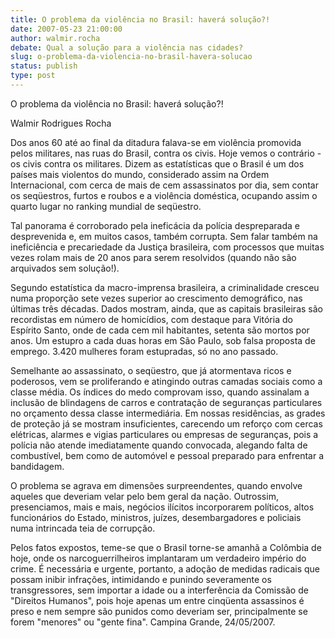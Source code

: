 ```yaml
---
title: O problema da violência no Brasil: haverá solução?!
date: 2007-05-23 21:00:00
author: walmir.rocha
debate: Qual a solução para a violência nas cidades?
slug: o-problema-da-violencia-no-brasil-havera-solucao
status: publish 
type: post
---
```


O problema da violência no Brasil: haverá solução?!  

  

Walmir Rodrigues Rocha  

  

Dos anos 60 até ao final da ditadura falava-se em violência promovida pelos militares, nas ruas do Brasil, contra os civis. Hoje vemos o contrário - os civis contra os militares. Dizem as estatísticas que o Brasil é um dos países mais violentos do mundo, considerado assim na Ordem Internacional, com cerca de mais de cem assassinatos por dia, sem contar os seqüestros, furtos e roubos e a violência doméstica, ocupando assim o quarto lugar no ranking mundial de seqüestro.  

Tal panorama é corroborado pela ineficácia da polícia despreparada e desprevenida e, em muitos casos, também corrupta. Sem falar também na ineficiência e precariedade da Justiça brasileira, com processos que muitas vezes rolam mais de 20 anos para serem resolvidos (quando não são arquivados sem solução!).  

Segundo estatística da macro-imprensa brasileira, a criminalidade cresceu numa proporção sete vezes superior ao crescimento demográfico, nas últimas três décadas. Dados mostram, ainda, que as capitais brasileiras são recordistas em número de homicídios, com destaque para Vitória do Espírito Santo, onde de cada cem mil habitantes, setenta são mortos por anos. Um estupro a cada duas horas em São Paulo, sob falsa proposta de emprego. 3.420 mulheres foram estupradas, só no ano passado.  

Semelhante ao assassinato, o seqüestro, que já atormentava ricos e poderosos, vem se proliferando e atingindo outras camadas sociais como a classe média. Os índices do medo comprovam isso, quando assinalam a inclusão de blindagens de carros e contratação de seguranças particulares no orçamento dessa classe intermediária. Em nossas residências, as grades de proteção já se mostram insuficientes, carecendo um reforço com cercas elétricas, alarmes e vigias particulares ou empresas de seguranças, pois a polícia não atende imediatamente quando convocada, alegando falta de combustível, bem como de automóvel e pessoal preparado para enfrentar a bandidagem.  

O problema se agrava em dimensões surpreendentes, quando envolve aqueles que deveriam velar pelo bem geral da nação. Outrossim, presenciamos, mais e mais, negócios ilícitos incorporarem políticos, altos funcionários do Estado, ministros, juízes, desembargadores e policiais numa intrincada teia de corrupção.  

Pelos fatos expostos, teme-se que o Brasil torne-se amanhã a Colômbia de hoje, onde os narcoguerrilheiros implantaram um verdadeiro império do crime. É necessária e urgente, portanto, a adoção de medidas radicais que possam inibir infrações, intimidando e punindo severamente os transgressores, sem importar a idade ou a interferência da Comissão de "Direitos Humanos", pois hoje apenas um entre cinqüenta assassinos é preso e nem sempre são punidos como deveriam ser, principalmente se forem "menores" ou "gente fina". Campina Grande, 24/05/2007.   

  

  

  

